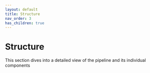```yaml
---
layout: default
title: Structure
nav_order: 3
has_children: true
---
```


# Structure

This section dives into a detailed view of the pipeline and its individual components
